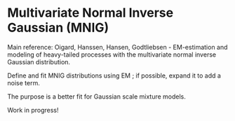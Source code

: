 
Multivariate Normal Inverse Gaussian (MNIG)
======================================

Main reference:  Oigard, Hanssen, Hansen, Godtliebsen - EM-estimation and modeling of heavy-tailed processes with the multivariate normal inverse Gaussian distribution.


Define and fit MNIG distributions using EM ;
if possible, expand it to add a noise term.

The purpose is a better fit for Gaussian scale mixture models.

Work in progress!  
